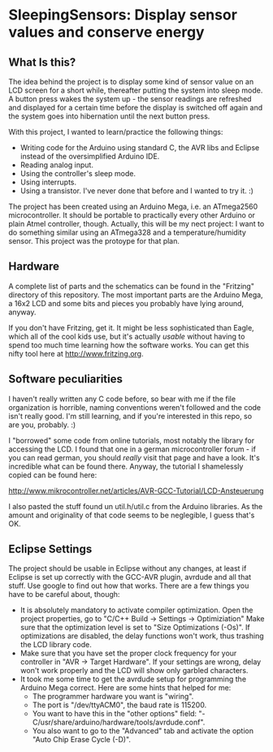 SleepingSensors: Display sensor values and conserve energy
==========================================================

What Is this?
-------------
The idea behind the project is to display some kind of sensor value on an LCD screen for a short while, thereafter putting the system into sleep mode. A button press wakes the system up - the sensor readings are refreshed and displayed for a certain time before the display is switched off again and the system goes into hibernation until the next button press.

With this project, I wanted to learn/practice the following things:

* Writing code for the Arduino using standard C, the AVR libs and Eclipse instead of the oversimplified Arduino IDE.
* Reading analog input.
* Using the controller's sleep mode.
* Using interrupts.
* Using a transistor. I've never done that before and I wanted to try it. :)

The project has been created using an Arduino Mega, i.e. an ATmega2560 microcontroller. It should be portable to practically every other Arduino or plain Atmel controller, though. Actually, this will be my nect project: I want to do something similar using an ATmega328 and a temperature/humidity sensor. This project was the protoype for that plan.

Hardware
--------
A complete list of parts and the schematics can be found in the "Fritzing" directory of this repository. The most important parts are the Arduino Mega, a 16x2 LCD and some bits and pieces you probably have lying around, anyway.

If you don't have Fritzing, get it. It might be less sophisticated than Eagle, which all of the cool kids use, but it's actually _usable_ without having to spend too much time learning how the software works. You can get this nifty tool here at http://www.fritzing.org.

Software peculiarities
----------------------
I haven't really written any C code before, so bear with me if the file organization is horrible, naming conventions weren't followed and the code isn't really good. I'm still learning, and if you're interested in this repo, so are you, probably. :)

I "borrowed" some code from online tutorials, most notably the library for accessing the LCD. I found that one in a german microcontroller forum - if you can read german, you should _really_ visit that page and have a look. It's incredible what can be found there. Anyway, the tutorial I shamelessly copied can be found here:

http://www.mikrocontroller.net/articles/AVR-GCC-Tutorial/LCD-Ansteuerung

I also pasted the stuff found un util.h/util.c from the Arduino libraries. As the amount and originality of that code seems to be neglegible, I guess that's OK.

Eclipse Settings
----------------
The project should be usable in Eclipse without any changes, at least if Eclipse is set up correctly with the GCC-AVR plugin, avrdude and all that stuff. Use google to find out how that works. There are a few things you have to be careful about, though:

* It is absolutely mandatory to activate compiler optimization. Open the project properties, go to "C/C++ Build -> Settings -> Optimiziation" Make sure that the optimization level is set to "Size Optimizations (-Os)". If optimizations are disabled, the delay functions won't work, thus trashing the LCD library code.
* Make sure that you have set the proper clock frequency for your controller in "AVR -> Target Hardware". If your settings are wrong, delay won't work properly and the LCD will show only garbled characters.
* It took me some time to get the avrdude setup for programming the Arduino Mega correct. Here are some hints that helped for me:
    * The programmer hardware you want is "wiring".
    * The port is "/dev/ttyACM0", the baud rate is 115200.
    * You want to have this in the "other options" field: "-C/usr/share/arduino/hardware/tools/avrdude.conf".
    * You also want to go to the "Advanced" tab and activate the option "Auto Chip Erase Cycle (-D)".